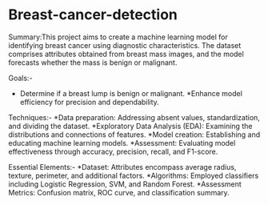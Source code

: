 # Breast-cancer-detection
Summary:This project aims to create a machine learning model for identifying breast cancer using diagnostic characteristics. The dataset comprises attributes obtained from breast mass images, and the model forecasts whether the mass is benign or malignant.

Goals:-
* Determine if a breast lump is benign or malignant.
*Enhance model efficiency for precision and dependability.

Techniques:-
*Data preparation: Addressing absent values, standardization, and dividing the dataset.
*Exploratory Data Analysis (EDA): Examining the distributions and connections of features.
*Model creation: Establishing and educating machine learning models.
*Assessment: Evaluating model effectiveness through accuracy, precision, recall, and F1-score.

Essential Elements:-
*Dataset: Attributes encompass average radius, texture, perimeter, and additional factors.
*Algorithms: Employed classifiers including Logistic Regression, SVM, and Random Forest.
*Assessment Metrics: Confusion matrix, ROC curve, and classification summary.
